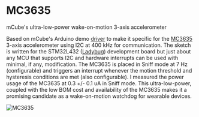 # MC3635
mCube's ultra-low-power wake-on-motion 3-axis accelerometer

Based on mCube's Arduino demo [driver](https://github.com/mcubemems/mCube_mc36xx_arduino_driver) to make it specific for the [MC3635](https://mcubemems.com/product/mc3635-3-axis-accelerometer/) 3-axis accelerometer using I2C at 400 kHz for communication. The sketch is written for the STM32L432 ([Ladybug](https://www.tindie.com/products/tleracorp/ladybug-stm32l432-development-board/)) development board but just about any MCU that supports I2C and hardware interrupts can be used with minimal, if any, modification. The MC3635 is placed in Sniff mode at 7 Hz (configurable) and triggers an interrupt whenever the motion threshold and hysteresis conditions are met (also configurable). I measured the power usage of the MC3635 at 0.3 +/- 0.1 uA in Sniff mode. This ultra-low-power, coupled with the low BOM cost and availability of the MC3635 makes it a promising candidate as a wake-on-motion watchdog for wearable devices.

![MC3635](https://user-images.githubusercontent.com/6698410/120250955-c1c60480-c234-11eb-87ee-be98a667afe7.jpg)
